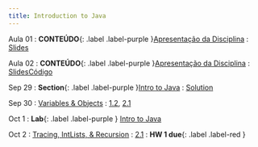 ```yaml
---
title: Introduction to Java
---
```


Aula 01
: **CONTEÚDO**{: .label .label-purple }[Apresentação da Disciplina](#)
  : [Slides](assets/aulas/aula_01.pdf)

Aula 02
: **CONTEÚDO**{: .label .label-purple }[Apresentação da Disciplina](#)
  : [Slides](assets/aulas/aula_02.pdf)[Código](assets/aulas/aula2-codigos.rar)

Sep 29
: **Section**{: .label .label-purple }[Intro to Java](#)
  : [Solution](#)

Sep 30
: [Variables & Objects](#)
  : [1.2](#), [2.1](#)

Oct 1
: **Lab**{: .label .label-purple } [Intro to Java](#)

Oct 2
: [Tracing, IntLists, & Recursion](#)
  : [2.1](#)
: **HW 1 due**{: .label .label-red }
